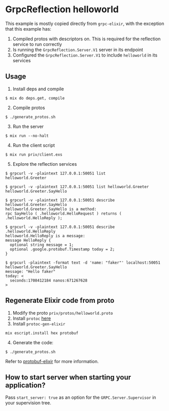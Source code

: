# GrpcReflection helloworld

This example is mostly copied directly from `grpc-elixir`, with the exception that this example has:

1. Compiled protos with descriptors on. This is required for the reflection service to run correctly
1. Is running the `GrpcReflection.Server.V1` server in its endpoint
1. Configured the `GrpcReflection.Server.V1` to include `helloworld` in its services

## Usage

1. Install deps and compile

```shell
$ mix do deps.get, compile
```

2. Compile protos

```shell
$ ./generate_protos.sh
```

3. Run the server

```shell
$ mix run --no-halt
```

4. Run the client script

```shell
$ mix run priv/client.exs
```

5. Explore the reflection services

```shell
$ grpcurl -v -plaintext 127.0.0.1:50051 list
helloworld.Greeter

$ grpcurl -v -plaintext 127.0.0.1:50051 list helloworld.Greeter
helloworld.Greeter.SayHello

$ grpcurl -v -plaintext 127.0.0.1:50051 describe helloworld.Greeter.SayHello
helloworld.Greeter.SayHello is a method:
rpc SayHello ( .helloworld.HelloRequest ) returns ( .helloworld.HelloReply );

$ grpcurl -v -plaintext 127.0.0.1:50051 describe .helloworld.HelloReply
helloworld.HelloReply is a message:
message HelloReply {
  optional string message = 1;
  optional .google.protobuf.Timestamp today = 2;
}

$ grpcurl -plaintext -format text -d 'name: "faker"' localhost:50051 helloworld.Greeter.SayHello
message: "Hello faker"
today: <
  seconds:1708412184 nanos:671267628
>
```

## Regenerate Elixir code from proto

1. Modify the proto `priv/protos/helloworld.proto`
2. Install `protoc` [here](https://developers.google.com/protocol-buffers/docs/downloads)
3. Install `protoc-gen-elixir`

```
mix escript.install hex protobuf
```

4. Generate the code:

```shell
$ ./generate_protos.sh
```

Refer to [protobuf-elixir](https://github.com/tony612/protobuf-elixir#usage) for more information.

## How to start server when starting your application?

Pass `start_server: true` as an option for the `GRPC.Server.Supervisor` in your supervision tree.
